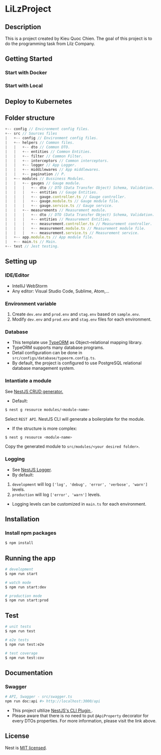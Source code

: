 # LiLzProject

## Description

This is a project created by Kieu Quoc Chien. The goal of this project is to do the programming task from Lilz Company.

## Getting Started

### Start with Docker

### Start with Local

## Deploy to Kubernetes

## Folder structure

```js
+-- config // Environment config files.
+-- src // Sources files
|   +-- config // Environment config files.
|   +-- helpers // Common files.
|   |   +-- dto // Common DTO.
|   |   +-- entities // Common Entities.
|   |   +-- filter // Common Filter.
|   |   +-- interceptors // Common interceptors.
|   |   +-- logger // App Logger.
|   |   +-- middilewares // App middlewares.
|   |   +-- pagination // P.
|   +-- modules // Bussiness Modules.
|   |   +-- gauges // Gauge module.
|   |   |   +-- dto // DTO (Data Transfer Object) Schema, Validation.
|   |   |   +-- entities // Gauge Entities.
|   |   |   +-- gauge.controller.ts // Gauge controller.
|   |   |   +-- gauge.module.ts // Gauge module file.
|   |   |   +-- gauge.service.ts // Gauge service.
|   |   +-- measurements // Measurement module.
|   |   |   +-- dto // DTO (Data Transfer Object) Schema, Validation.
|   |   |   +-- entities // Measurement Entities.
|   |   |   +-- measurement.controller.ts // Measurement controller.
|   |   |   +-- measurement.module.ts // Measurement module file.
|   |   |   +-- measurement.service.ts // Measurement service.
|   +-- app.module.ts // App module file.
|   +-- main.ts // Main.
+-- test // Jest testing.
```

## Setting up

### IDE/Editor

- IntelliJ WebStorm
- Any editor: Visual Studio Code, Sublime, Atom,...

### Environment variable

1. Create `dev.env` and `prod.env` and `stag.env` based on `sample.env`.
2. Modify `dev.env` and `prod.env` and `stag.env` files for each environment.

### Database

- This template use <a href="https://typeorm.io/#/">TypeORM</a> as Object–relational mapping library.
- TypeORM supports many database programs.
- Detail configuration can be done in `src/configs/database/typeorm.config.ts`.
- By default, the project is configured to use PostgreSQL relational database management system.

### Intantiate a module

See <a href='https://docs.nestjs.com/recipes/crud-generator'>NestJS CRUD generator.</a>

- Default:

```bash
$ nest g resource modules/<module-name>
```

Select `REST API`. NestJS CLI will generate a boilerplate for the module.

- If the structure is more complex:

```bash
$ nest g resource <module-name>
```

Copy the generated module to `src/modules/<your desired folder>`.

### Logging

- See <a href='https://docs.nestjs.com/techniques/logger'>NestJS Logger</a>.
- By default:

1. `development` will log `['log', 'debug', 'error', 'verbose', 'warn']` levels.
2. `production` will log `['error', 'warn']` levels.

- Logging levels can be customized in `main.ts` for each environment.

## Installation

### Install npm packages

```bash
$ npm install
```

## Running the app

```bash
# development
$ npm run start

# watch mode
$ npm run start:dev

# production mode
$ npm run start:prod
```

## Test

```bash
# unit tests
$ npm run test

# e2e tests
$ npm run test:e2e

# test coverage
$ npm run test:cov
```

## Documentation

### Swagger

```bash
# API, Swagger - src/swagger.ts
npm run doc:api #> http://localhost:3000/api
```

- This project ultilize <a href='https://docs.nestjs.com/openapi/cli-plugin'> NestJS's CLI Plugin </a>.
- Please aware that there is no need to put `@ApiProperty` decorator for every DTOs properties. For more information, please visit the link above.

## License

Nest is [MIT licensed](LICENSE).

